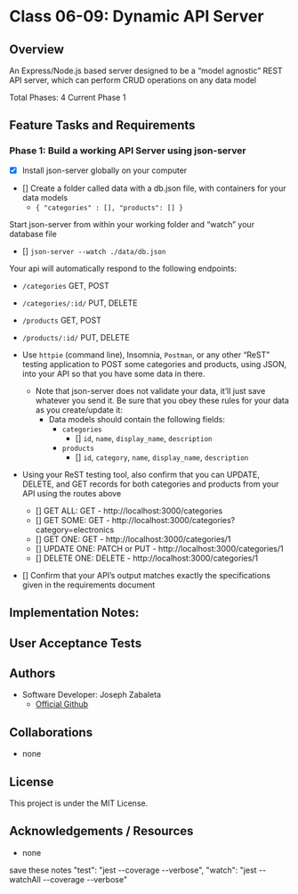 # Class 06-09: Dynamic API Server

## Overview
An Express/Node.js based server designed to be a “model agnostic” REST API server, which can perform CRUD operations on any data model

Total Phases: 4
Current Phase 1


## Feature Tasks and Requirements

### Phase 1: Build a working API Server using json-server
- [x] Install json-server globally on your computer
- [] Create a folder called data with a db.json file, with containers for your data models
    - `{ "categories" : [], "products": [] }`

Start json-server from within your working folder and “watch” your database file
- [] `json-server --watch ./data/db.json`

Your api will automatically respond to the following endpoints:
- `/categories` GET, POST
- `/categories/:id/` PUT, DELETE
- `/products` GET, POST
- `/products/:id/` PUT, DELETE

- Use `httpie` (command line), Insomnia, `Postman`, or any other “ReST” testing application to POST some categories and products, using JSON, into your API so that you have some data in there.
    - Note that json-server does not validate your data, it’ll just save whatever you send it. Be sure that you obey these rules for your data as you create/update it:
        - Data models should contain the following fields:
            - `categories`
                - [] `id`, `name`, `display_name`, `description`
            - `products`
                - [] `id`, `category`, `name`, `display_name`, `description`

- Using your ReST testing tool, also confirm that you can UPDATE, DELETE, and GET records for both categories and products from your API using the routes above
    - [] GET ALL: GET - http://localhost:3000/categories
    - [] GET SOME: GET - http://localhost:3000/categories?category=electronics
    - [] GET ONE: GET - http://localhost:3000/categories/1
    - [] UPDATE ONE: PATCH or PUT - http://localhost:3000/categories/1
    - [] DELETE ONE: DELETE - http://localhost:3000/categories/1
- [] Confirm that your API’s output matches exactly the specifications given in the requirements document

## Implementation Notes:


## User Acceptance Tests


## Authors
- Software Developer: Joseph Zabaleta
  - [Official Github](https://github.com/joseph-zabaleta)

## Collaborations
- none

## License
This project is under the MIT License.

## Acknowledgements / Resources
- none

save these notes
"test": "jest --coverage --verbose",
"watch": "jest --watchAll --coverage --verbose"
